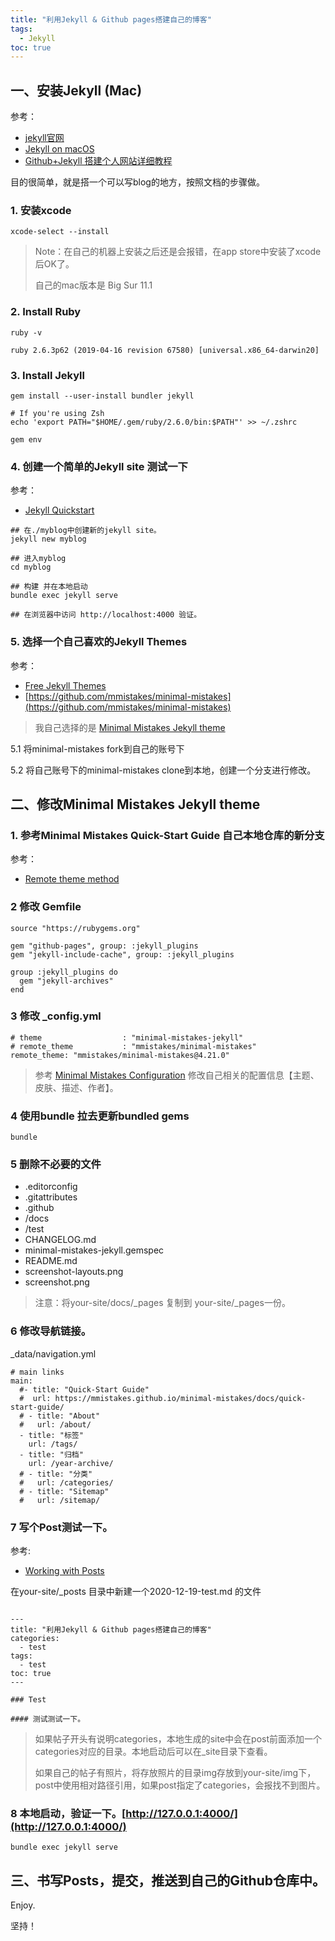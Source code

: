 ```yaml
---
title: "利用Jekyll & Github pages搭建自己的博客"
tags:
  - Jekyll
toc: true
---
```


## 一、安装Jekyll (Mac)

参考：
- [jekyll官网](https://jekyllrb.com/)
- [Jekyll on macOS](https://jekyllrb.com/docs/installation/macos/)
- [Github+Jekyll 搭建个人网站详细教程](https://www.jianshu.com/p/9f71e260925d)

目的很简单，就是搭一个可以写blog的地方，按照文档的步骤做。

### 1. 安装xcode

```
xcode-select --install 
```

> Note：在自己的机器上安装之后还是会报错，在app store中安装了xcode后OK了。
>
> 自己的mac版本是 Big Sur 11.1

### 2. Install Ruby

```
ruby -v

ruby 2.6.3p62 (2019-04-16 revision 67580) [universal.x86_64-darwin20]
```

### 3. Install Jekyll

```
gem install --user-install bundler jekyll

# If you're using Zsh
echo 'export PATH="$HOME/.gem/ruby/2.6.0/bin:$PATH"' >> ~/.zshrc

gem env
```

### 4. 创建一个简单的Jekyll site 测试一下

参考：
- [Jekyll Quickstart](https://jekyllrb.com/docs/#instructions)

```
## 在./myblog中创建新的jekyll site。
jekyll new myblog

## 进入myblog
cd myblog

## 构建 并在本地启动
bundle exec jekyll serve

## 在浏览器中访问 http://localhost:4000 验证。

```

### 5. 选择一个自己喜欢的Jekyll Themes

参考：
- [Free Jekyll Themes](https://jekyllthemes.io/free)
- [https://github.com/mmistakes/minimal-mistakes](https://github.com/mmistakes/minimal-mistakes)

> 我自己选择的是 [Minimal Mistakes Jekyll theme](https://jekyllthemes.io/theme/minimal-mistakes)

5.1 将minimal-mistakes fork到自己的账号下

5.2 将自己账号下的minimal-mistakes clone到本地，创建一个分支进行修改。

## 二、修改Minimal Mistakes Jekyll theme


### 1. 参考Minimal Mistakes Quick-Start Guide 自己本地仓库的新分支

参考：
- [Remote theme method](https://mmistakes.github.io/minimal-mistakes/docs/quick-start-guide/#remote-theme-method)

### 2 修改 Gemfile

```
source "https://rubygems.org"

gem "github-pages", group: :jekyll_plugins
gem "jekyll-include-cache", group: :jekyll_plugins

group :jekyll_plugins do
  gem "jekyll-archives"
end

```

### 3 修改 _config.yml

```
# theme                  : "minimal-mistakes-jekyll"
# remote_theme           : "mmistakes/minimal-mistakes"
remote_theme: "mmistakes/minimal-mistakes@4.21.0" 
```

> 参考 [Minimal Mistakes Configuration](https://mmistakes.github.io/minimal-mistakes/docs/configuration/) 修改自己相关的配置信息【主题、皮肤、描述、作者】。

### 4 使用bundle 拉去更新bundled gems

```
bundle
```

### 5 删除不必要的文件

- .editorconfig
- .gitattributes
- .github
- /docs
- /test
- CHANGELOG.md
- minimal-mistakes-jekyll.gemspec
- README.md
- screenshot-layouts.png
- screenshot.png

> 注意：将your-site/docs/_pages 复制到 your-site/_pages一份。

### 6 修改导航链接。

_data/navigation.yml
```
# main links
main:
  #- title: "Quick-Start Guide"
  #  url: https://mmistakes.github.io/minimal-mistakes/docs/quick-start-guide/
  # - title: "About"
  #   url: /about/
  - title: "标签"
    url: /tags/
  - title: "归档"
    url: /year-archive/
  # - title: "分类"
  #   url: /categories/
  # - title: "Sitemap"
  #   url: /sitemap/

```

### 7 写个Post测试一下。
参考:
- [Working with Posts](https://mmistakes.github.io/minimal-mistakes/docs/posts/)

在your-site/_posts 目录中新建一个2020-12-19-test.md 的文件

```

---
title: "利用Jekyll & Github pages搭建自己的博客"
categories:
  - test
tags:
  - test
toc: true
---

### Test

#### 测试测试一下。
```

> 如果帖子开头有说明categories，本地生成的site中会在post前面添加一个categories对应的目录。本地启动后可以在_site目录下查看。
>
> 如果自己的帖子有照片，将存放照片的目录img存放到your-site/img下，post中使用相对路径引用，如果post指定了categories，会报找不到图片。

### 8 本地启动，验证一下。[http://127.0.0.1:4000/](http://127.0.0.1:4000/)

```
bundle exec jekyll serve
```


## 三、书写Posts，提交，推送到自己的Github仓库中。


Enjoy. 

坚持！
